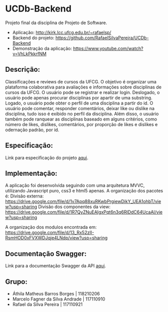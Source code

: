 # UCDb-Backend
Projeto final da disciplina de Projeto de Software.
* Aplicação: http://kirk.lcc.ufcg.edu.br/~rafaelsp/
* Backend do projeto: https://github.com/RafaelSilvaPereira/UCDb-Backend
* Demonstração da aplicação: https://www.youtube.com/watch?v=VhLkPkkrfNM


## Descrição:
Classificações e reviews de cursos da UFCG. O objetivo é organizar uma plataforma colaborativa para avaliações e informações sobre disciplinas de cursos da UFCG. O usuário pode se registrar e realizar login. Deslogado, o usuário pode apenas procurar disciplinas por apartir de uma substring. Logado, o usuário pode obter o perfil de uma disciplina a partir do id. O usuário pode comentar, responder comentários, deixar like ou dislike na disciplina, tudo isso é exibido no perfil da disciplina. Além disso, o usuário também pode ranquear as disciplinas baseado em alguns critérios, como número de likes, dislikes, comentários, por proporção de likes e dislikes e odernação padrão, por id. 

## Especificação:
Link para especificação do projeto [aqui](https://docs.google.com/document/d/e/2PACX-1vQg_32KOtk0Ok4EGrpZB_YlmWlRlOF-2fpuo7XfcncXnoSLKrlNy83Ymw-VffVN0BioqjAHnkS2TjJf/pub).

## Implementação:
A aplicação foi desenvolvida seguindo com uma arquitetura MVVC, utilizando Javascript puro, css3 e html5 apenas.
A organização dos pacotes é:
Divisão externa: https://drive.google.com/file/d/1v7Apq88xuRKwbPrgiewDikY_UEA1ohbT/view?usp=sharing
Divisão dos componentes da view: https://drive.google.com/file/d/1R7QyZNuEAIgxPqt6n3q6RlDdC64UcaAl/view?usp=sharing

A organização dos modulos encontrada em: https://drive.google.com/file/d/13_Rx52zII-RsmHOD0xFVXWDJqje4LNdp/view?usp=sharing

## Documentação Swagger:
Link para a documentação Swagger da API [aqui](https://ucdb-aplicattion.herokuapp.com/api/swagger-ui.html).

## Grupo:
* Áthila Matheus Barros Borges | 118210206
* Marcelo Fagner da Silva Andrade | 117110910
* Rafael da Silva Pereira | 117110921
